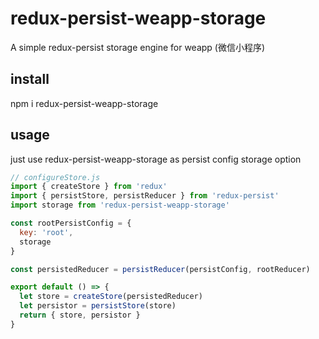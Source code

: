 # redux-persist-weapp-storage

A simple redux-persist storage engine for weapp (微信小程序)

## install

npm i redux-persist-weapp-storage

## usage

just use redux-persist-weapp-storage as persist config storage option

```javascript
// configureStore.js
import { createStore } from 'redux'
import { persistStore, persistReducer } from 'redux-persist'
import storage from 'redux-persist-weapp-storage'

const rootPersistConfig = {
  key: 'root',
  storage
}

const persistedReducer = persistReducer(persistConfig, rootReducer)

export default () => {
  let store = createStore(persistedReducer)
  let persistor = persistStore(store)
  return { store, persistor }
}
```